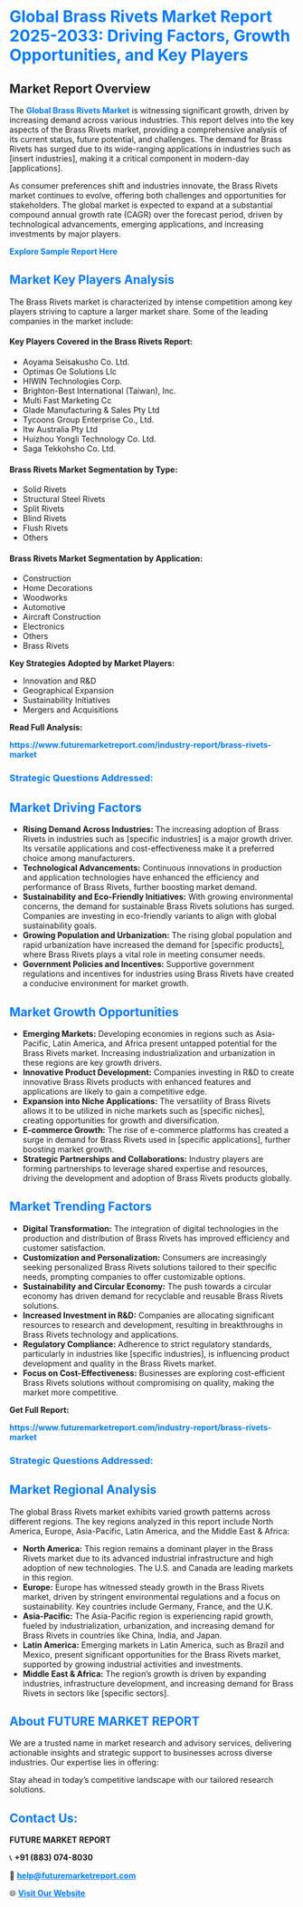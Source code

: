 <h1 style="color: #007BFF;">Global Brass Rivets Market Report 2025-2033: Driving Factors, Growth Opportunities, and Key Players</h1>

<section id="overview">
<h2>Market Report Overview</h2>
<p>The <a href="https://www.futuremarketreport.com/industry-report/brass-rivets-market" style="color: #007BFF; text-decoration: none;"><strong>Global Brass Rivets Market</strong></a> is witnessing significant growth, driven by increasing demand across various industries. This report delves into the key aspects of the Brass Rivets market, providing a comprehensive analysis of its current status, future potential, and challenges. The demand for Brass Rivets has surged due to its wide-ranging applications in industries such as [insert industries], making it a critical component in modern-day [applications].</p>
<p>As consumer preferences shift and industries innovate, the Brass Rivets market continues to evolve, offering both challenges and opportunities for stakeholders. The global market is expected to expand at a substantial compound annual growth rate (CAGR) over the forecast period, driven by technological advancements, emerging applications, and increasing investments by major players.</p>
</section>

<section id="overview">
<p><a href="https://www.futuremarketreport.com/request-sample/reportId=112265" style="color: #007BFF; text-decoration: none;"><strong>Explore Sample Report Here</strong></a></p>
</section>

<section id="key-players">
<h2 style="color: #007BFF;">Market Key Players Analysis</h2>
<p>The Brass Rivets market is characterized by intense competition among key players striving to capture a larger market share. Some of the leading companies in the market include:</p>
<h4>Key Players Covered in the Brass Rivets Report:</h4>
<ul><li>Aoyama Seisakusho Co. Ltd.</li><li>Optimas Oe Solutions Llc</li><li>HIWIN Technologies Corp.</li><li>Brighton-Best International (Taiwan), Inc.</li><li>Multi Fast Marketing Cc</li><li>Glade Manufacturing &amp; Sales Pty Ltd</li><li>Tycoons Group Enterprise Co., Ltd.</li><li>Itw Australia Pty Ltd</li><li>Huizhou Yongli Technology Co. Ltd.</li><li>Saga Tekkohsho Co. Ltd.</li></ul>
<h4>Brass Rivets Market Segmentation by Type:</h4>
<ul><li>Solid Rivets</li><li>Structural Steel Rivets</li><li>Split Rivets</li><li>Blind Rivets</li><li>Flush Rivets</li><li>Others</li></ul>

<h4>Brass Rivets Market Segmentation by Application:</h4>
<ul><li>Construction</li><li>Home Decorations</li><li>Woodworks</li><li>Automotive</li><li>Aircraft Construction</li><li>Electronics</li><li>Others</li><li>Brass Rivets</li></ul>
<p><strong>Key Strategies Adopted by Market Players:</strong></p>
<ul>
<li>Innovation and R&D</li>
<li>Geographical Expansion</li>
<li>Sustainability Initiatives</li>
<li>Mergers and Acquisitions</li>
</ul>
</section>

<section>
<p><strong>Read Full Analysis: </strong></p><a href="https://www.futuremarketreport.com/industry-report/brass-rivets-market" style="color: #007BFF; text-decoration: none;"><strong>https://www.futuremarketreport.com/industry-report/brass-rivets-market</strong></a>
<h3 style="color: #007BFF;">Strategic Questions Addressed:</h3>
</section>

<section id="driving-factors">
<h2 style="color: #007BFF;">Market Driving Factors</h2>
<ul>
<li><strong>Rising Demand Across Industries:</strong> The increasing adoption of Brass Rivets in industries such as [specific industries] is a major growth driver. Its versatile applications and cost-effectiveness make it a preferred choice among manufacturers.</li>
<li><strong>Technological Advancements:</strong> Continuous innovations in production and application technologies have enhanced the efficiency and performance of Brass Rivets, further boosting market demand.</li>
<li><strong>Sustainability and Eco-Friendly Initiatives:</strong> With growing environmental concerns, the demand for sustainable Brass Rivets solutions has surged. Companies are investing in eco-friendly variants to align with global sustainability goals.</li>
<li><strong>Growing Population and Urbanization:</strong> The rising global population and rapid urbanization have increased the demand for [specific products], where Brass Rivets plays a vital role in meeting consumer needs.</li>
<li><strong>Government Policies and Incentives:</strong> Supportive government regulations and incentives for industries using Brass Rivets have created a conducive environment for market growth.</li>
</ul>
</section>

<section id="growth-opportunities">
<h2 style="color: #007BFF;">Market Growth Opportunities</h2>
<ul>
<li><strong>Emerging Markets:</strong> Developing economies in regions such as Asia-Pacific, Latin America, and Africa present untapped potential for the Brass Rivets market. Increasing industrialization and urbanization in these regions are key growth drivers.</li>
<li><strong>Innovative Product Development:</strong> Companies investing in R&D to create innovative Brass Rivets products with enhanced features and applications are likely to gain a competitive edge.</li>
<li><strong>Expansion into Niche Applications:</strong> The versatility of Brass Rivets allows it to be utilized in niche markets such as [specific niches], creating opportunities for growth and diversification.</li>
<li><strong>E-commerce Growth:</strong> The rise of e-commerce platforms has created a surge in demand for Brass Rivets used in [specific applications], further boosting market growth.</li>
<li><strong>Strategic Partnerships and Collaborations:</strong> Industry players are forming partnerships to leverage shared expertise and resources, driving the development and adoption of Brass Rivets products globally.</li>
</ul>
</section>

<section id="trending-factors">
<h2 style="color: #007BFF;">Market Trending Factors</h2>
<ul>
<li><strong>Digital Transformation:</strong> The integration of digital technologies in the production and distribution of Brass Rivets has improved efficiency and customer satisfaction.</li>
<li><strong>Customization and Personalization:</strong> Consumers are increasingly seeking personalized Brass Rivets solutions tailored to their specific needs, prompting companies to offer customizable options.</li>
<li><strong>Sustainability and Circular Economy:</strong> The push towards a circular economy has driven demand for recyclable and reusable Brass Rivets solutions.</li>
<li><strong>Increased Investment in R&D:</strong> Companies are allocating significant resources to research and development, resulting in breakthroughs in Brass Rivets technology and applications.</li>
<li><strong>Regulatory Compliance:</strong> Adherence to strict regulatory standards, particularly in industries like [specific industries], is influencing product development and quality in the Brass Rivets market.</li>
<li><strong>Focus on Cost-Effectiveness:</strong> Businesses are exploring cost-efficient Brass Rivets solutions without compromising on quality, making the market more competitive.</li>
</ul>
</section>

<section>
<p><strong>Get Full Report: </strong></p><a href="https://www.futuremarketreport.com/industry-report/brass-rivets-market" style="color: #007BFF; text-decoration: none;"><strong>https://www.futuremarketreport.com/industry-report/brass-rivets-market</strong></a>
<h3 style="color: #007BFF;">Strategic Questions Addressed:</h3>
</section>


<section id="regional-analysis">
<h2 style="color: #007BFF;">Market Regional Analysis</h2>
<p>The global Brass Rivets market exhibits varied growth patterns across different regions. The key regions analyzed in this report include North America, Europe, Asia-Pacific, Latin America, and the Middle East & Africa:</p>
<ul>
<li><strong>North America:</strong> This region remains a dominant player in the Brass Rivets market due to its advanced industrial infrastructure and high adoption of new technologies. The U.S. and Canada are leading markets in this region.</li>
<li><strong>Europe:</strong> Europe has witnessed steady growth in the Brass Rivets market, driven by stringent environmental regulations and a focus on sustainability. Key countries include Germany, France, and the U.K.</li>
<li><strong>Asia-Pacific:</strong> The Asia-Pacific region is experiencing rapid growth, fueled by industrialization, urbanization, and increasing demand for Brass Rivets in countries like China, India, and Japan.</li>
<li><strong>Latin America:</strong> Emerging markets in Latin America, such as Brazil and Mexico, present significant opportunities for the Brass Rivets market, supported by growing industrial activities and investments.</li>
<li><strong>Middle East & Africa:</strong> The region’s growth is driven by expanding industries, infrastructure development, and increasing demand for Brass Rivets in sectors like [specific sectors].</li>
</ul>
</section>

<footer>
<h2 style="color: #007BFF;">About FUTURE MARKET REPORT</h2>
<p>We are a trusted name in market research and advisory services, delivering actionable insights and strategic support to businesses across diverse industries. Our expertise lies in offering:</p>

<p>Stay ahead in today’s competitive landscape with our tailored research solutions.</p>

<h2 style="color: #007BFF;">Contact Us:</h2>
<p><strong>FUTURE MARKET REPORT</strong></p>
<p>📞 <strong>+91 (883) 074-8030</strong></p>
<p>📧 <strong><a href="mailto:help@futuremarketreport.com" style="color: #007BFF;">help@futuremarketreport.com</a></strong></p>
<p>🌐 <strong><a href="https://www.futuremarketreport.com/" style="color: #007BFF;">Visit Our Website</a></strong></p>
</footer>